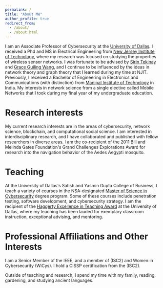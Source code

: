 ```yaml
---
permalink: /
title: "About Me"
author_profile: true
redirect_from: 
  - /about/
  - /about.html
---
```


I am an Associate Professor of Cybersecurity at the [University of Dallas](https://udallas.edu/). I received a Phd and MS in Electrical Engineering from [New Jersey Institute of Technology](https://www.njit.edu/), where my research was focused on studying the properties of wireless sensor networks. I was fortunate to be advised by [Sirin Tekinay](https://www.linkedin.com/in/sirin-tekinay-82149211/) and [Grace Guiling Wang](https://web.njit.edu/~gwang/), and I continue to be influenced by the ideas in network theory and graph theory that I learned during my time at NJIT. Previously, I received a Bachelor of Engineering in Electronics and Communications (with distinction) from [Manipal Institute of Technology](https://www.manipal.edu/mit.html) in India. My interests in network science from a single elective called Mobile Networks that I took during my final year of my undergraduate education. 

Research interests
======

My current research interests are in the areas of cybersecurity, network science, blockchain, and computational social science. I am interested in interdisciplinary research, and I have collaborated and published with fellow researchers in diverse areas. I am the co-recipient of the 2011 Bill and Melinda Gates Foundation's Grand Challenges Explorations Award for research into the navigation behavior of the Aedes Aegypti mosquito. 

Teaching
======
At the University of Dallas's Satish and Yasmin Gupta College of Business, I teach a variety of courses in the NSA-designated [Master of Science in Cybersecurity](https://udallas.edu/academics/programs/cybersecurity/index.php) degree program. Some of these courses include penetration testing, software development, and cybersecurity strategy. I am the recipient of the [Haggerty Excellence in Teaching Award](https://udallas.edu/news/2022/01-28-22-Faculty-Excellence-Highlighted-at-Annual-King-Haggar-Awards.php) at the University of Dallas, where my teaching has been lauded for exemplary classroom instruction, exceptional advising, and mentoring. 

Professional Affiliations and Other Interests
======
I am a Senior Member of the IEEE, and a member of (ISC2) and Women in Cybersecurity (WiCys). I hold a CISSP certification from the (ISC2).

Outside of teaching and research, I spend my time with my family, reading, gardening, and studying ancient languages.

